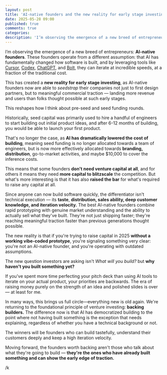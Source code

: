 ```yaml
---
layout: post
title: 'AI-native founders and the new reality for early stage investing'
date: 2025-05-28 09:00
published: true
comments: true
categories:
description: 'I’m observing the emergence of a new breed of entrepreneurs: AI-native founders'
---
```


I’m observing the emergence of a new breed of entrepreneurs: **AI-native founders**. These founders operate from a different assumption: that AI has fundamentally changed how software is built, and by leveraging tools like [Cursor](https://cursor.com/), [Codex](https://openai.com/codex/), [ChatGPT](http://chat.com), and [Bolt](http://bolt.new), they can iterate at incredible speeds, at a fraction of the traditional cost.

This has created a **new reality for early stage investing**, as AI-native founders now are able to _seedstrap_ their companies not just to first design partners, but to meaningful commercial traction — landing more revenue and users than folks thought possible at such early stages.

This reshapes how I think about pre-seed and seed funding rounds.

Historically, seed capital was primarily used to hire a handful of engineers to start building out initial product ideas, and after 6-12 months of building, you would be able to launch your first product.

That's no longer the case, as **AI has dramatically lowered the cost of building**, meaning seed funding is no longer allocated towards a team of engineers, but is now more effectively allocated towards **branding, distribution**, go-to-market activities, and maybe $10,000 to cover the inference costs.

This means that some founders **don't need venture capital at all**, and for others it means they need **more capital to blitzscale** the competition. But what's more interesting is that it has also **raised the bar** for what's required to raise any capital at all.

Since anyone can now build software quickly, the differentiator isn't technical execution — its **taste**, **distribution, sales ability, deep customer knowledge, and iteration velocity.** The best AI-native founders combine rapid prototyping with genuine market understanding and the ability to actually sell what they've built. They're not just shipping faster; they're reaching meaningful traction faster than previous generations thought possible.

The new reality is that if you're trying to raise capital in 2025 **without a working vibe-coded prototype**, you're signaling something very clear: you're not an AI-native founder, and you're operating with outdated assumptions.

The new question investors are asking isn't _What will you build?_ but **why haven't you built something yet?**

If you've spent more time perfecting your pitch deck than using AI tools to iterate on your actual product, your priorities are backwards. The era of raising money purely on the strength of an idea and polished slides is over — at least for me.

In many ways, this brings us full circle—everything new is old again. We're returning to the foundational principle of venture investing: **backing builders.** The difference now is that AI has democratized building to the point where not having built something is the exception that needs explaining, regardless of whether you have a technical background or not.

The winners will be founders who can build tastefully, understand their customers deeply and keep a high iteration velocity.

Moving forward, the founders worth backing aren't those who talk about what they're going to build — **they're the ones who have already built something and can show the early edge of traction.**

/k
